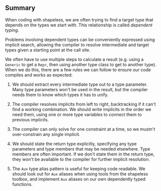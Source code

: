 ## Summary

When coding with shapeless,
we are often trying to find a target type
that depends on the types we start with.
This relationship is called *dependent typing*.

Problems involving dependent types
can be conveniently expressed using implicit search,
allowing the compiler to resolve
intermediate and target types
given a starting point at the call site.

We often have to use multiple steps
to calculate a result
(e.g. using a `Generic` to get a `Repr`,
then using another type class to get to another type).
When we do this,
there are a few rules we can follow
to ensure our code compiles and works as expected:

 1. We should extract every intermediate type
    out to a type parameter.
    Many type parameters won't be used in the result,
    but the compiler needs them to know which types it has to unify.

 2. The compiler resolves implicits from left to right,
    backtracking if it can't find a working combination.
    We should write implicits in the order we need them,
    using one or more type variables
    to connect them to previous implicits.

 3. The compiler can only solve for one constraint at a time,
    so we mustn't over-constrain any single implicit.

 4. We should state the return type explicitly,
    specifying any type parameters and type members
    that may be needed elsewhere.
    Type members are often important.
    If we don't state them in the return type,
    they won't be available to the compiler
    for further implicit resolution.

 5. The `Aux` type alias pattern is useful
    for keeping code readable.
    We should look out for `Aux` aliases
    when using tools from the shapeless toolbox,
    and implement `Aux` aliases
    on our own dependently typed functions.

